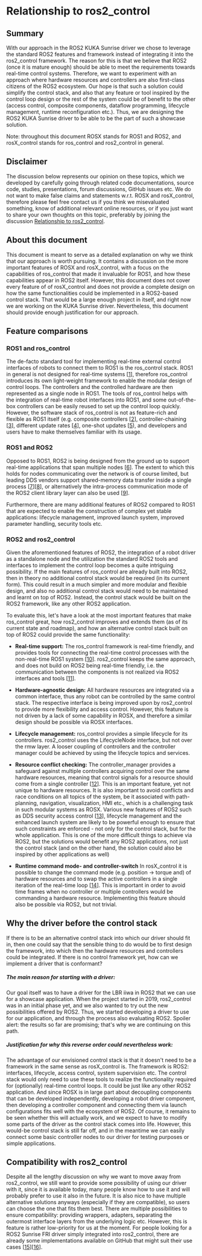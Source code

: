 # Relationship to ros2_control

## Summary

With our approach in the ROS2 KUKA Sunrise driver we chose to leverage the standard ROS2 features and framework instead of integrating it into the ros2_control framework. The reason for this is that we believe that ROS2 (once it is mature enough) should be able to meet the requirements towards real-time control systems. Therefore, we want to experiment with an approach where hardware resources and controllers are also first-class citizens of the ROS2 ecosystem. Our hope is that such a solution could simplify the control stack, and also that any feature or tool inspired by the control loop design or the rest of the system could be of benefit to the other (access control, composite components, dataflow programming, lifecycle management, runtime reconfiguration etc.). Thus, we are designing the ROS2 KUKA Sunrise driver to be able to be the part of such a showcase solution.

Note: throughout this document ROSX stands for ROS1 and ROS2, and rosX_control stands for ros_control and ros2_control in general.

## Disclaimer

The discussion below represents our opinion on these topics, which we developed by carefully going through related code documentations, source code, studies, presentations, forum discussions, GitHub issues etc. We do not want to make false claims and statements w.r.t. ROSX and rosX_control, therefore please feel free contact us if you think we misevaluated something, know of additional relevant online resources, or if you just want to share your own thoughts on this topic, preferably by joining the discussion [Relationship to ros2_control](https://github.com/kroshu/ros2_kuka_sunrise/discussions/ros2_control).

## About this document

This document is meant to serve as a detailed explanation on why we think that our approach is worth pursuing. It contains a discussion on the more important features of ROSX and rosX_control, with a focus on the capabilities of ros_control that made it invaluable for ROS1, and how these capabilities appear in ROS2 itself. However, this document does not cover every feature of of rosX_control and does not provide a complete design on how the same functionalities could be implemented in a ROS2-based control stack. That would be a large enough project in itself, and right now we are working on the KUKA Sunrise driver. Nevertheless, this document should provide enough justification for our approach.

## Feature comparisons

### ROS1 and ros_control

The de-facto standard tool for implementing real-time external control interfaces of robots to connect them to ROS1 is the ros_control stack. ROS1 in general is not designed for real-time systems [[1][1]], therefore ros_control introduces its own light-weight framework to enable the modular design of control loops. The controllers and the controlled hardware are then represented as a single node in ROS1. The tools of ros_control helps with the integration of real-time robot interfaces into ROS1, and some out-of-the-box controllers can be easily reused to set up the control loop quickly. However, the software stack of ros_control is not as feature-rich and flexible as ROS1 itself (e.g. composite controllers [[2][2]], controller-chaining [[3][3]], different update rates [[4][4]], one-shot updates [[5][5]), and developers and users have to make themselves familiar with its usage.

### ROS1 and ROS2

Opposed to ROS1, ROS2 is being designed from the ground up to support real-time applications that span multiple nodes [[6][6]]. The extent to which this holds for nodes communicating over the network is of course limited, but leading DDS vendors support shared-memory data transfer inside a single process [[7][7]][[8][8]], or alternatively the intra-process communication mode of the ROS2 client library layer can also be used [[9][9]]. 

Furthermore, there are many additional features of ROS2 compared to ROS1 that are expected to enable the construction of complex yet stable applications: lifecycle management, improved launch system, improved parameter handling, security tools etc.

### ROS2 and ros2_control

Given the aforementioned features of ROS2, the integration of a robot driver as a standalone node and the utilization the standard ROS2 tools and interfaces to implement the control loop becomes a quite intriguing possibility. If the main features of ros_control are already built into ROS2, then in theory no additional control stack would be required (in its current form). This could result in a much simpler and more modular and flexible design, and also no additional control stack would need to be maintained and learnt on top of ROS2. Instead, the control stack would be built on the ROS2 framework, like any other ROS2 application. 

To evaluate this, let's have a look at the most important features that make ros_control great, how ros2_control improves and extends them (as of its current state and roadmap), and how an alternative control stack built on top of ROS2 could provide the same functionality:

- **Real-time support:**
  The ros_control framework is real-time friendly, and provides tools for connecting the real-time control processes with the non-real-time ROS1 system [[10][10]]. ros2_control keeps the same approach, and does not build on ROS2 being real-time friendly, i.e. the communication between the components is not realized via ROS2 interfaces and tools [[11][11]].

- **Hardware-agnostic design:**
  All hardware resources are integrated via a common interface, thus any robot can be controlled by the same control stack. The respective interface is being improved upon by ros2_control to provide more flexibility and access control. However, this feature is not driven by a lack of some capability in ROSX, and therefore a similar design should be possible via ROSX interfaces.

- **Lifecycle management:**
  ros_control provides a simple lifecycle for its controllers. ros2_control uses the LifecycleNode interface, but not over the rmw layer. A looser coupling of controllers and the controller manager could be achieved by using the lifecycle topics and services.

- **Resource conflict checking:**
  The controller_manager provides a safeguard against multiple controllers acquiring control over the same hardware resources, meaning that control signals for a resource should come from a single controller [[12][12]]. This is an important feature, yet not unique to hardware resources. It is also important to avoid conflicts and race conditions on all topics of the system, be it associated with path-planning, navigation, visualization, HMI etc., which is a challenging task in such modular systems as ROSX. Various new features of ROS2 such as DDS security access control [[13][13]], lifecycle management and the enhanced launch system are likely to be powerful enough to ensure that such constraints are enforced - not only for the control stack, but for the whole application. This is one of the more difficult things to achieve via ROS2, but the solutions would benefit any ROS2 applications, not just the control stack (and on the other hand, the solution could also be inspired by other applications as well)

- **Runtime command mode- and controller-switch**
  In rosX_control it is possible to change the command mode (e.g. position -> torque and) of hardware resources and to swap the active controllers in a single iteration of the real-time loop [[14][14]]. This is important in order to avoid time frames when no controller or multiple controllers would be commanding a hardware resource. Implementing this feature should also be possible via ROS2, but not trivial.

## Why the driver before the control stack

If there is to be an alternative control stack into which our driver should fit in, then one could say that the sensible thing to do would be to first design the framework, into which then the hardware resources and controllers could be integrated. If there is no control framework yet, how can we implement a driver that is conformant?

##### The main reason for starting with a driver:

Our goal itself was to have a driver for the LBR iiwa in ROS2 that we can use for a showcase application. When the project started in 2019, ros2_control was in an initial phase yet, and we also wanted to try out the new possibilities offered by ROS2. Thus, we started developing a driver to use for our application, and through the process also evaluating ROS2. Spoiler alert: the results so far are promising; that's why we are continuing on this path.

##### Justification for why this reverse order could nevertheless work:

The advantage of our envisioned control stack is that it doesn't need to be a framework in the same sense as rosX_control is. The framework is ROS2: interfaces, lifecycle, access control, system supervision etc. The control stack would only need to use these tools to realize the functionality required for (optionally) real-time control loops. It could be just like any other ROS2 application. And since ROSX is in large part about decoupling components that can be developed independently, developing a robot driver component, then developing a controller component and connecting them via launch configurations fits well with the ecosystem of ROS2. Of course, it remains to be seen whether this will actually work, and we expect to have to modify some parts of the driver as the control stack comes into life. However, this would-be control stack is still far off, and in the meantime we can easily connect some basic controller nodes to our driver for testing purposes or simple applications.

## Compatibility with ros2_control

Despite all the lengthy discussion on why we want to move away from ros2_control, we still want to provide some possibility of using our driver with it, since it is available today, many people know how to use it and will probably prefer to use it also in the future. It is also nice to have multiple alternative solutions anyways (especially if they are compatible), so users can choose the one that fits them best. There are multiple possibilities to ensure compatibility: providing wrappers, adapters, separating the outermost interface layers from the underlying logic etc. However, this is feature is rather low-priority for us at the moment. For people looking for a ROS2 Sunrise FRI driver simply integrated into ros2_control, there are already some implementations available on GitHub that might suit their use cases [[15][15]][[16][16]].

[1]: https://answers.ros.org/question/134551/why-is-ros-not-real-time/ "Why is ROS not real time?"

[2]: https://wiki.ros.org/ros_control/Ideas#Composite_Controllers "Composite Controllers"

[3]: https://wiki.ros.org/ros_control/Ideas#Realtime-friendly_dataflow_interface "Dataflow Interfaces"

[4]: http://control.ros.org/project_ideas.html#asynchronous-control-components "Asynchronous Control Components"

[5]: https://github.com/ros-controls/roadmap/pull/52 "One-shot/Trigger Interfaces"

[6]: https://www.apex.ai/roscon2019 "ROS2 RT"

[7]: https://www.eprosima.com/index.php/resources-all/performance/eprosima-fast-dds-performance "Fast DDS Performance"

[8]: https://discourse.ros.org/t/dds-implementation-performance-benchmark/19343 "Fast DDS vs CycloneDDS Performance"

[9]: https://docs.ros.org/en/foxy/Tutorials/Intra-Process-Communication.html "ROS2 intra-process communications"

[10]: http://wiki.ros.org/control_toolbox "control_toolbox"

[11]: http://control.ros.org/doc/getting_started/getting_started.html#architecture "ros2_control Architecture"

[12]: https://fjp.at/posts/ros/ros-control/#exclusive-resource-ownwership "ros_control Resource Ownership"

[13]: https://design.ros2.org/articles/ros2_access_control_policies.html "ROS2 Access Control"

[14]: https://fjp.at/posts/ros/ros-control/#controller-manager "Controller Manager"

[15]: https://github.com/KCL-BMEIS/lbr_fri_ros2_stack "LBR FRI ROS2 Stack"

[16]: https://github.com/ICube-Robotics/iiwa_ros2 "IIWA_ROS"
